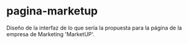 # pagina-marketup
Diseño de la interfaz de lo que sería la propuesta para la página de la empresa de Marketing 'MarketUP'.
